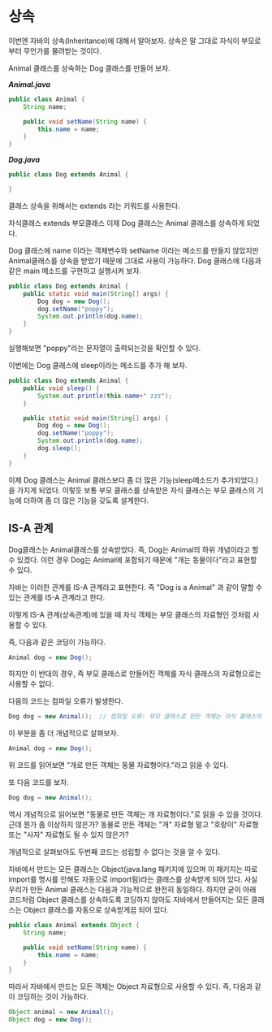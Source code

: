 # 상속

이번엔 자바의 상속(Inheritance)에 대해서 알아보자. 상속은 말 그대로 자식이 부모로부터 무언가를 물려받는 것이다.

Animal 클래스를 상속하는 Dog 클래스를 만들어 보자.

***Animal.java***

```java
public class Animal {
    String name;

    public void setName(String name) {
        this.name = name;
    }
}
```

***Dog.java***

```java
public class Dog extends Animal {

}
```

클래스 상속을 위해서는 extends 라는 키워드를 사용한다.

자식클래스 extends 부모클래스
이제 Dog 클래스는 Animal 클래스를 상속하게 되었다.

Dog 클래스에 name 이라는 객체변수와 setName 이라는 메소드를 만들지 않았지만 Animal클래스를 상속을 받았기 때문에 그대로 사용이 가능하다. Dog 클래스에 다음과 같은 main 메소드를 구현하고 실행시켜 보자.

```java
public class Dog extends Animal {
    public static void main(String[] args) {
        Dog dog = new Dog();
        dog.setName("poppy");
        System.out.println(dog.name);
    }
}
```

실행해보면 "poppy"라는 문자열이 출력되는것을 확인할 수 있다.

이번에는 Dog 클래스에 sleep이라는 메소드를 추가 해 보자.

```java
public class Dog extends Animal {
    public void sleep() {
        System.out.println(this.name+" zzz");
    }

    public static void main(String[] args) {
        Dog dog = new Dog();
        dog.setName("poppy");
        System.out.println(dog.name);
        dog.sleep();
    }
}
```

이제 Dog 클래스는 Animal 클래스보다 좀 더 많은 기능(sleep메소드가 추가되었다.)을 가지게 되었다. 이렇듯 보통 부모 클래스를 상속받은 자식 클래스는 부모 클래스의 기능에 더하여 좀 더 많은 기능을 갖도록 설계한다.

## IS-A 관계

Dog클래스는 Animal클래스를 상속받았다. 즉, Dog는 Animal의 하위 개념이라고 할 수 있겠다. 이런 경우 Dog는 Animal에 포함되기 때문에 "개는 동물이다"라고 표현할 수 있다.

자바는 이러한 관계를 IS-A 관계라고 표현한다. 즉 "Dog is a Animal" 과 같이 말할 수 있는 관계를 IS-A 관계라고 한다.

이렇게 IS-A 관계(상속관계)에 있을 때 자식 객체는 부모 클래스의 자료형인 것처럼 사용할 수 있다.

즉, 다음과 같은 코딩이 가능하다.

```java
Animal dog = new Dog();
```

하지만 이 반대의 경우, 즉 부모 클래스로 만들어진 객체를 자식 클래스의 자료형으로는 사용할 수 없다.

다음의 코드는 컴파일 오류가 발생한다.

```java
Dog dog = new Animal();  // 컴파일 오류: 부모 클래스로 만든 객체는 자식 클래스의 자료형으로 사용할 수 없다.
```

이 부분을 좀 더 개념적으로 살펴보자.

```java
Animal dog = new Dog();
```

위 코드를 읽어보면 "개로 만든 객체는 동물 자료형이다."라고 읽을 수 있다.

또 다음 코드를 보자.

```java
Dog dog = new Animal();
```

역시 개념적으로 읽어보면 "동물로 만든 객체는 개 자료형이다."로 읽을 수 있을 것이다. 근데 뭔가 좀 이상하지 않은가? 동물로 만든 객체는 "개" 자료형 말고 "호랑이" 자료형 또는 "사자" 자료형도 될 수 있지 않은가?

개념적으로 살펴보아도 두번째 코드는 성립할 수 없다는 것을 알 수 있다.

자바에서 만드는 모든 클래스는 Object(java.lang 패키지에 있으며 이 패키지는 따로 import를 명시를 안해도 자동으로 import됨)라는 클래스를 상속받게 되어 있다. 사실 우리가 만든 Animal 클래스는 다음과 기능적으로 완전히 동일하다. 하지만 굳이 아래 코드처럼 Object 클래스를 상속하도록 코딩하지 않아도 자바에서 만들어지는 모든 클래스는 Object 클래스를 자동으로 상속받게끔 되어 있다.

```java
public class Animal extends Object {
    String name;

    public void setName(String name) {
        this.name = name;
    }
}
```

따라서 자바에서 만드는 모든 객체는 Object 자료형으로 사용할 수 있다. 즉, 다음과 같이 코딩하는 것이 가능하다.

```java
Object animal = new Animal();
Object dog = new Dog();
```
